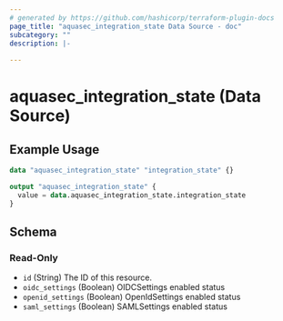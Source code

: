 ```yaml
---
# generated by https://github.com/hashicorp/terraform-plugin-docs
page_title: "aquasec_integration_state Data Source - doc"
subcategory: ""
description: |-
  
---
```


# aquasec_integration_state (Data Source)



## Example Usage

```terraform
data "aquasec_integration_state" "integration_state" {}

output "aquasec_integration_state" {
  value = data.aquasec_integration_state.integration_state
}
```

<!-- schema generated by tfplugindocs -->
## Schema

### Read-Only

- `id` (String) The ID of this resource.
- `oidc_settings` (Boolean) OIDCSettings enabled status
- `openid_settings` (Boolean) OpenIdSettings enabled status
- `saml_settings` (Boolean) SAMLSettings enabled status


